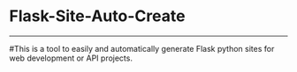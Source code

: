 # Flask-Site-Auto-Create
------
#This is a tool to easily and automatically generate Flask python sites for web development or API projects.
